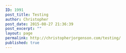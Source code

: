 ```yaml
---
ID: 1991
post_title: Testing
author: Christopher
post_date: 2015-08-27 21:36:39
post_excerpt: ""
layout: page
permalink: http://christopherjorgenson.com/testing/
published: true
---
```

<img class="ngg_displayed_gallery mceItem" src="http://christopherjorgenson.com/nextgen-attach_to_post/preview/id--2004" alt="" data-mce-placeholder="1" />